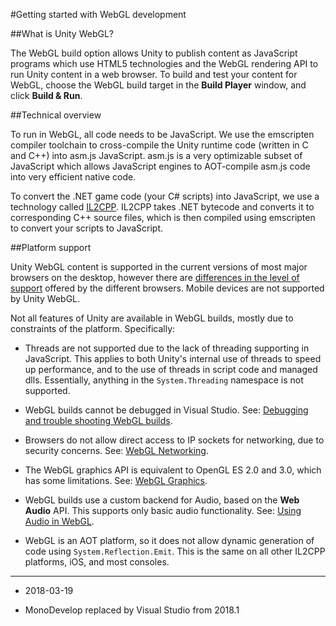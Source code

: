#Getting started with WebGL development

##What is Unity WebGL?

The WebGL build option allows Unity to publish content as JavaScript programs which use HTML5 technologies and the WebGL rendering API to run Unity content in a web browser. To build and test your content for WebGL, choose the WebGL build target in the __Build Player__ window, and click __Build & Run__.

##Technical overview

To run in WebGL, all code needs to be JavaScript. We use the emscripten compiler toolchain to cross-compile the Unity runtime code (written in C and C++) into asm.js JavaScript. asm.js is a very optimizable subset of JavaScript which allows JavaScript engines to AOT-compile asm.js code into very efficient native code.

To convert the .NET game code (your C# scripts) into JavaScript, we use a technology called [IL2CPP](IL2CPP). IL2CPP takes .NET bytecode and converts it to corresponding C++ source files, which is then compiled using emscripten to convert your scripts to JavaScript.

##Platform support

Unity WebGL content is supported in the current versions of most major browsers on the desktop, however there are [differences in the level of support](webgl-browsercompatibility) offered by the different browsers. Mobile devices are not supported by Unity WebGL.

Not all features of Unity are available in WebGL builds, mostly due to constraints of the platform. Specifically:

* Threads are not supported due to the lack of threading supporting in JavaScript. This applies to both Unity's internal use of threads to speed up performance, and to the use of threads in script code and managed dlls. Essentially, anything in the `System.Threading` namespace is not supported.

* WebGL builds cannot be debugged in Visual Studio. See: [Debugging and trouble shooting WebGL builds](webgl-debugging).

* Browsers do not allow direct access to IP sockets for networking, due to security concerns. See: [WebGL Networking](webgl-networking).

* The WebGL graphics API is equivalent to OpenGL ES 2.0 and 3.0, which has some limitations. See: [WebGL Graphics](webgl-graphics).

* WebGL builds use a custom backend for Audio, based on the __Web Audio__ API. This supports only basic audio functionality. See: [Using Audio in WebGL](webgl-audio).

* WebGL is an AOT platform, so it does not allow dynamic generation of code using `System.Reflection.Emit`. This is the same on all other IL2CPP platforms, iOS, and most consoles.

---
* <span class="page-edit">2018-03-19  <!-- include IncludeTextAmendPageSomeEdit --></span>

* <span class="page-history">MonoDevelop replaced by Visual Studio from 2018.1</span>
